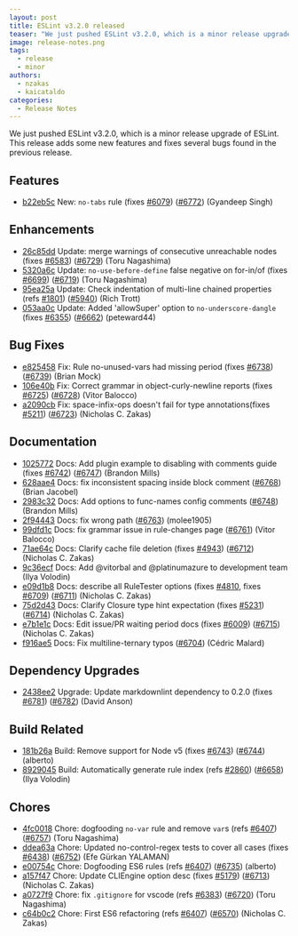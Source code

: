 ```yaml
---
layout: post
title: ESLint v3.2.0 released
teaser: "We just pushed ESLint v3.2.0, which is a minor release upgrade of ESLint. This release adds a new feature and fixes several bugs found in the previous release."
image: release-notes.png
tags:
  - release
  - minor
authors:
  - nzakas
  - kaicataldo
categories:
  - Release Notes
---
```


We just pushed ESLint v3.2.0, which is a minor release upgrade of ESLint. This release adds some new features and fixes several bugs found in the previous release.






## Features


* [b22eb5c](https://github.com/eslint/eslint/commit/b22eb5c) New: `no-tabs` rule (fixes [#6079](https://github.com/eslint/eslint/issues/6079)) ([#6772](https://github.com/eslint/eslint/issues/6772)) (Gyandeep Singh)




## Enhancements


* [26c85dd](https://github.com/eslint/eslint/commit/26c85dd) Update: merge warnings of consecutive unreachable nodes (fixes [#6583](https://github.com/eslint/eslint/issues/6583)) ([#6729](https://github.com/eslint/eslint/issues/6729)) (Toru Nagashima)
* [5320a6c](https://github.com/eslint/eslint/commit/5320a6c) Update: `no-use-before-define` false negative on for-in/of (fixes [#6699](https://github.com/eslint/eslint/issues/6699)) ([#6719](https://github.com/eslint/eslint/issues/6719)) (Toru Nagashima)
* [95ea25a](https://github.com/eslint/eslint/commit/95ea25a) Update: Check indentation of multi-line chained properties (refs [#1801](https://github.com/eslint/eslint/issues/1801)) ([#5940](https://github.com/eslint/eslint/issues/5940)) (Rich Trott)
* [053aa0c](https://github.com/eslint/eslint/commit/053aa0c) Update: Added 'allowSuper' option to `no-underscore-dangle` (fixes [#6355](https://github.com/eslint/eslint/issues/6355)) ([#6662](https://github.com/eslint/eslint/issues/6662)) (peteward44)




## Bug Fixes


* [e825458](https://github.com/eslint/eslint/commit/e825458) Fix: Rule no-unused-vars had missing period (fixes [#6738](https://github.com/eslint/eslint/issues/6738)) ([#6739](https://github.com/eslint/eslint/issues/6739)) (Brian Mock)
* [106e40b](https://github.com/eslint/eslint/commit/106e40b) Fix: Correct grammar in object-curly-newline reports (fixes [#6725](https://github.com/eslint/eslint/issues/6725)) ([#6728](https://github.com/eslint/eslint/issues/6728)) (Vitor Balocco)
* [a2090cb](https://github.com/eslint/eslint/commit/a2090cb) Fix: space-infix-ops doesn't fail for  type annotations(fixes [#5211](https://github.com/eslint/eslint/issues/5211)) ([#6723](https://github.com/eslint/eslint/issues/6723)) (Nicholas C. Zakas)




## Documentation


* [1025772](https://github.com/eslint/eslint/commit/1025772) Docs: Add plugin example to disabling with comments guide (fixes [#6742](https://github.com/eslint/eslint/issues/6742)) ([#6747](https://github.com/eslint/eslint/issues/6747)) (Brandon Mills)
* [628aae4](https://github.com/eslint/eslint/commit/628aae4) Docs: fix inconsistent spacing inside block comment ([#6768](https://github.com/eslint/eslint/issues/6768)) (Brian Jacobel)
* [2983c32](https://github.com/eslint/eslint/commit/2983c32) Docs: Add options to func-names config comments ([#6748](https://github.com/eslint/eslint/issues/6748)) (Brandon Mills)
* [2f94443](https://github.com/eslint/eslint/commit/2f94443) Docs: fix wrong path ([#6763](https://github.com/eslint/eslint/issues/6763)) (molee1905)
* [99dfd1c](https://github.com/eslint/eslint/commit/99dfd1c) Docs: fix grammar issue in rule-changes page ([#6761](https://github.com/eslint/eslint/issues/6761)) (Vitor Balocco)
* [71ae64c](https://github.com/eslint/eslint/commit/71ae64c) Docs: Clarify cache file deletion (fixes [#4943](https://github.com/eslint/eslint/issues/4943)) ([#6712](https://github.com/eslint/eslint/issues/6712)) (Nicholas C. Zakas)
* [9c36ecf](https://github.com/eslint/eslint/commit/9c36ecf) Docs: Add @vitorbal and @platinumazure to development team (Ilya Volodin)
* [e09d1b8](https://github.com/eslint/eslint/commit/e09d1b8) Docs: describe all RuleTester options (fixes [#4810](https://github.com/eslint/eslint/issues/4810), fixes [#6709](https://github.com/eslint/eslint/issues/6709)) ([#6711](https://github.com/eslint/eslint/issues/6711)) (Nicholas C. Zakas)
* [75d2d43](https://github.com/eslint/eslint/commit/75d2d43) Docs: Clarify Closure type hint expectation (fixes [#5231](https://github.com/eslint/eslint/issues/5231)) ([#6714](https://github.com/eslint/eslint/issues/6714)) (Nicholas C. Zakas)
* [e7b1e1c](https://github.com/eslint/eslint/commit/e7b1e1c) Docs: Edit issue/PR waiting period docs (fixes [#6009](https://github.com/eslint/eslint/issues/6009)) ([#6715](https://github.com/eslint/eslint/issues/6715)) (Nicholas C. Zakas)
* [f916ae5](https://github.com/eslint/eslint/commit/f916ae5) Docs: Fix multiline-ternary typos ([#6704](https://github.com/eslint/eslint/issues/6704)) (Cédric Malard)




## Dependency Upgrades


* [2438ee2](https://github.com/eslint/eslint/commit/2438ee2) Upgrade: Update markdownlint dependency to 0.2.0 (fixes [#6781](https://github.com/eslint/eslint/issues/6781)) ([#6782](https://github.com/eslint/eslint/issues/6782)) (David Anson)




## Build Related


* [181b26a](https://github.com/eslint/eslint/commit/181b26a) Build: Remove support for Node v5 (fixes [#6743](https://github.com/eslint/eslint/issues/6743)) ([#6744](https://github.com/eslint/eslint/issues/6744)) (alberto)
* [8929045](https://github.com/eslint/eslint/commit/8929045) Build: Automatically generate rule index (refs [#2860](https://github.com/eslint/eslint/issues/2860)) ([#6658](https://github.com/eslint/eslint/issues/6658)) (Ilya Volodin)




## Chores


* [4fc0018](https://github.com/eslint/eslint/commit/4fc0018) Chore: dogfooding `no-var` rule and remove `var`s (refs [#6407](https://github.com/eslint/eslint/issues/6407)) ([#6757](https://github.com/eslint/eslint/issues/6757)) (Toru Nagashima)
* [ddea63a](https://github.com/eslint/eslint/commit/ddea63a) Chore: Updated no-control-regex tests to cover all cases (fixes [#6438](https://github.com/eslint/eslint/issues/6438)) ([#6752](https://github.com/eslint/eslint/issues/6752)) (Efe Gürkan YALAMAN)
* [e00754c](https://github.com/eslint/eslint/commit/e00754c) Chore: Dogfooding ES6 rules (refs [#6407](https://github.com/eslint/eslint/issues/6407)) ([#6735](https://github.com/eslint/eslint/issues/6735)) (alberto)
* [a157f47](https://github.com/eslint/eslint/commit/a157f47) Chore: Update CLIEngine option desc (fixes [#5179](https://github.com/eslint/eslint/issues/5179)) ([#6713](https://github.com/eslint/eslint/issues/6713)) (Nicholas C. Zakas)
* [a0727f9](https://github.com/eslint/eslint/commit/a0727f9) Chore: fix `.gitignore` for vscode (refs [#6383](https://github.com/eslint/eslint/issues/6383)) ([#6720](https://github.com/eslint/eslint/issues/6720)) (Toru Nagashima)
* [c64b0c2](https://github.com/eslint/eslint/commit/c64b0c2) Chore: First ES6 refactoring (refs [#6407](https://github.com/eslint/eslint/issues/6407)) ([#6570](https://github.com/eslint/eslint/issues/6570)) (Nicholas C. Zakas)
